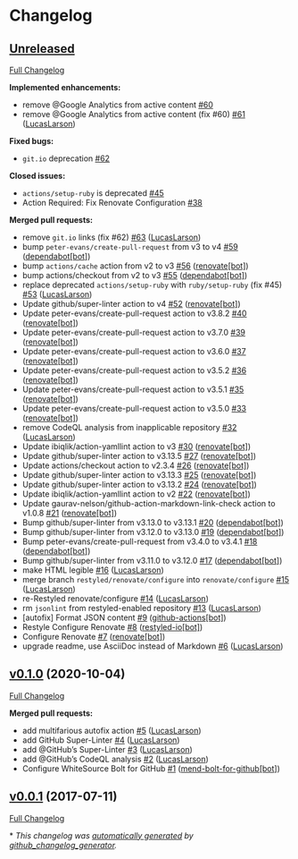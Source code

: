 # Changelog

## [Unreleased](https://github.com/LucasLarson/LucasLarson.github.io/tree/HEAD)

[Full Changelog](https://github.com/LucasLarson/LucasLarson.github.io/compare/v0.1.0...HEAD)

**Implemented enhancements:**

- remove @Google Analytics from active content [\#60](https://github.com/LucasLarson/LucasLarson.github.io/issues/60)
- remove @Google Analytics from active content \(fix \#60\) [\#61](https://github.com/LucasLarson/LucasLarson.github.io/pull/61) ([LucasLarson](https://github.com/LucasLarson))

**Fixed bugs:**

- `git.io` deprecation [\#62](https://github.com/LucasLarson/LucasLarson.github.io/issues/62)

**Closed issues:**

- `actions/setup-ruby` is deprecated [\#45](https://github.com/LucasLarson/LucasLarson.github.io/issues/45)
- Action Required: Fix Renovate Configuration [\#38](https://github.com/LucasLarson/LucasLarson.github.io/issues/38)

**Merged pull requests:**

- remove `git.io` links \(fix \#62\) [\#63](https://github.com/LucasLarson/LucasLarson.github.io/pull/63) ([LucasLarson](https://github.com/LucasLarson))
- bump `peter-evans/create-pull-request` from v3 to v4 [\#59](https://github.com/LucasLarson/LucasLarson.github.io/pull/59) ([dependabot[bot]](https://github.com/apps/dependabot))
- bump `actions/cache` action from v2 to v3 [\#56](https://github.com/LucasLarson/LucasLarson.github.io/pull/56) ([renovate[bot]](https://github.com/apps/renovate))
- bump actions/checkout from v2 to v3 [\#55](https://github.com/LucasLarson/LucasLarson.github.io/pull/55) ([dependabot[bot]](https://github.com/apps/dependabot))
- replace deprecated `actions/setup-ruby` with `ruby/setup-ruby` \(fix \#45\) [\#53](https://github.com/LucasLarson/LucasLarson.github.io/pull/53) ([LucasLarson](https://github.com/LucasLarson))
- Update github/super-linter action to v4 [\#52](https://github.com/LucasLarson/LucasLarson.github.io/pull/52) ([renovate[bot]](https://github.com/apps/renovate))
- Update peter-evans/create-pull-request action to v3.8.2 [\#40](https://github.com/LucasLarson/LucasLarson.github.io/pull/40) ([renovate[bot]](https://github.com/apps/renovate))
- Update peter-evans/create-pull-request action to v3.7.0 [\#39](https://github.com/LucasLarson/LucasLarson.github.io/pull/39) ([renovate[bot]](https://github.com/apps/renovate))
- Update peter-evans/create-pull-request action to v3.6.0 [\#37](https://github.com/LucasLarson/LucasLarson.github.io/pull/37) ([renovate[bot]](https://github.com/apps/renovate))
- Update peter-evans/create-pull-request action to v3.5.2 [\#36](https://github.com/LucasLarson/LucasLarson.github.io/pull/36) ([renovate[bot]](https://github.com/apps/renovate))
- Update peter-evans/create-pull-request action to v3.5.1 [\#35](https://github.com/LucasLarson/LucasLarson.github.io/pull/35) ([renovate[bot]](https://github.com/apps/renovate))
- Update peter-evans/create-pull-request action to v3.5.0 [\#33](https://github.com/LucasLarson/LucasLarson.github.io/pull/33) ([renovate[bot]](https://github.com/apps/renovate))
- remove CodeQL analysis from inapplicable repository [\#32](https://github.com/LucasLarson/LucasLarson.github.io/pull/32) ([LucasLarson](https://github.com/LucasLarson))
- Update ibiqlik/action-yamllint action to v3 [\#30](https://github.com/LucasLarson/LucasLarson.github.io/pull/30) ([renovate[bot]](https://github.com/apps/renovate))
- Update github/super-linter action to v3.13.5 [\#27](https://github.com/LucasLarson/LucasLarson.github.io/pull/27) ([renovate[bot]](https://github.com/apps/renovate))
- Update actions/checkout action to v2.3.4 [\#26](https://github.com/LucasLarson/LucasLarson.github.io/pull/26) ([renovate[bot]](https://github.com/apps/renovate))
- Update github/super-linter action to v3.13.3 [\#25](https://github.com/LucasLarson/LucasLarson.github.io/pull/25) ([renovate[bot]](https://github.com/apps/renovate))
- Update github/super-linter action to v3.13.2 [\#24](https://github.com/LucasLarson/LucasLarson.github.io/pull/24) ([renovate[bot]](https://github.com/apps/renovate))
- Update ibiqlik/action-yamllint action to v2 [\#22](https://github.com/LucasLarson/LucasLarson.github.io/pull/22) ([renovate[bot]](https://github.com/apps/renovate))
- Update gaurav-nelson/github-action-markdown-link-check action to v1.0.8 [\#21](https://github.com/LucasLarson/LucasLarson.github.io/pull/21) ([renovate[bot]](https://github.com/apps/renovate))
- Bump github/super-linter from v3.13.0 to v3.13.1 [\#20](https://github.com/LucasLarson/LucasLarson.github.io/pull/20) ([dependabot[bot]](https://github.com/apps/dependabot))
- Bump github/super-linter from v3.12.0 to v3.13.0 [\#19](https://github.com/LucasLarson/LucasLarson.github.io/pull/19) ([dependabot[bot]](https://github.com/apps/dependabot))
- Bump peter-evans/create-pull-request from v3.4.0 to v3.4.1 [\#18](https://github.com/LucasLarson/LucasLarson.github.io/pull/18) ([dependabot[bot]](https://github.com/apps/dependabot))
- Bump github/super-linter from v3.11.0 to v3.12.0 [\#17](https://github.com/LucasLarson/LucasLarson.github.io/pull/17) ([dependabot[bot]](https://github.com/apps/dependabot))
- make HTML legible [\#16](https://github.com/LucasLarson/LucasLarson.github.io/pull/16) ([LucasLarson](https://github.com/LucasLarson))
- merge branch `restyled/renovate/configure` into `renovate/configure` [\#15](https://github.com/LucasLarson/LucasLarson.github.io/pull/15) ([LucasLarson](https://github.com/LucasLarson))
- re-Restyled renovate/configure [\#14](https://github.com/LucasLarson/LucasLarson.github.io/pull/14) ([LucasLarson](https://github.com/LucasLarson))
- rm `jsonlint` from restyled-enabled repository [\#13](https://github.com/LucasLarson/LucasLarson.github.io/pull/13) ([LucasLarson](https://github.com/LucasLarson))
- \[autofix\] Format JSON content [\#9](https://github.com/LucasLarson/LucasLarson.github.io/pull/9) ([github-actions[bot]](https://github.com/apps/github-actions))
- Restyle Configure Renovate [\#8](https://github.com/LucasLarson/LucasLarson.github.io/pull/8) ([restyled-io[bot]](https://github.com/apps/restyled-io))
- Configure Renovate [\#7](https://github.com/LucasLarson/LucasLarson.github.io/pull/7) ([renovate[bot]](https://github.com/apps/renovate))
- upgrade readme, use AsciiDoc instead of Markdown [\#6](https://github.com/LucasLarson/LucasLarson.github.io/pull/6) ([LucasLarson](https://github.com/LucasLarson))

## [v0.1.0](https://github.com/LucasLarson/LucasLarson.github.io/tree/v0.1.0) (2020-10-04)

[Full Changelog](https://github.com/LucasLarson/LucasLarson.github.io/compare/v0.0.1...v0.1.0)

**Merged pull requests:**

- add multifarious autofix action [\#5](https://github.com/LucasLarson/LucasLarson.github.io/pull/5) ([LucasLarson](https://github.com/LucasLarson))
- add GitHub Super-Linter [\#4](https://github.com/LucasLarson/LucasLarson.github.io/pull/4) ([LucasLarson](https://github.com/LucasLarson))
- add @GitHub’s Super-Linter [\#3](https://github.com/LucasLarson/LucasLarson.github.io/pull/3) ([LucasLarson](https://github.com/LucasLarson))
- add @GitHub’s CodeQL analysis [\#2](https://github.com/LucasLarson/LucasLarson.github.io/pull/2) ([LucasLarson](https://github.com/LucasLarson))
- Configure WhiteSource Bolt for GitHub [\#1](https://github.com/LucasLarson/LucasLarson.github.io/pull/1) ([mend-bolt-for-github[bot]](https://github.com/apps/mend-bolt-for-github))

## [v0.0.1](https://github.com/LucasLarson/LucasLarson.github.io/tree/v0.0.1) (2017-07-11)

[Full Changelog](https://github.com/LucasLarson/LucasLarson.github.io/compare/2dfcaf982823044da2ea422937df439ffcb99763...v0.0.1)

\* *This changelog was [automatically generated](./.github/workflows/changelog.yml) by [github_changelog_generator](https://github.com/github-changelog-generator/github-changelog-generator).*
